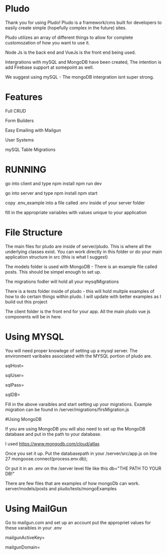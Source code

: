 # Pludo

Thank you for using Pludo! Pludo is a framework/cms built for developers to easily create simple (hopefully complex in the future) sites. 

Pludo utilizes an array of different things to allow for complete customozation of how you want to use it. 

Node Js is the back end and VueJs is the front end being used. 

Intergrations with mySQL and MongoDB have been created, The intention is add Firebase support at somepoint as well.

We suggest using mySQL - The mongoDB intergration isnt super strong. 

# Features
Full CRUD

Form Builders

Easy Emailing with Mailgun

User Systems

mySQL Table Migrations

# RUNNING
go into client and type npm install npm run dev

go into server and type npm install npm start

copy .env_example into a file called .env inside of your server folder

fill in the appropriate variables with values unique to your application

# File Structure

The main files for pludo are inside of server/pludo. This is where all the underlying classes exist. You can work directly in this folder or do your main application structure in src (this is what I suggest)

The models folder is used with MongoDB - There is an example file called posts. This should be simpel enough to set up.

The migrations fodler will hold all your mysqlMigrations

There is a tests folder inside of pludo - this will hold multple examples of how to do certain things within pludo. I will update with better examples as I build out this project

The client folder is the front end for your app. All the main pludo vue js components will be in here. 


# Using MYSQL

You will need proper knowlege of setting up a mysql server. The environment varibales associated with the MYSQL portion of pludo are.

sqlHost=

sqlUser=

sqlPass=

sqlDB=

Fill in the above varaibles and start setting up your migrations. Example migration can be found in /server/migrations/firsMigration.js

#Using MongoDB

If you are using MongoDB you will also need to set up the MongoDB database and put in the path to your database. 

I used https://www.mongodb.com/cloud/atlas

Once you set it up. Put the databasepath in your /server/src/app.js on line 27 mongoose.connect(process.env.db);

Or put it in an .env on the /server level file like this db="THE PATH TO YOUR DB!"

There are few files that are examples of how mongoDb can work. server/models/posts and pludo/tests/mongoExamples


# Using MailGun

Go to mailgun.com and set up an account put the appropriet values for these varaibles in your .env

mailgunActiveKey=

mailgunDomain=

